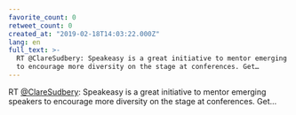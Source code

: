 ```yaml
---
favorite_count: 0
retweet_count: 0
created_at: "2019-02-18T14:03:22.000Z"
lang: en
full_text: >-
  RT @ClareSudbery: Speakeasy is a great initiative to mentor emerging speakers
  to encourage more diversity on the stage at conferences. Get…
---
```


RT [@ClareSudbery](https://twitter.com/ClareSudbery): Speakeasy is a great
initiative to mentor emerging speakers to encourage more diversity on the stage
at conferences. Get…
